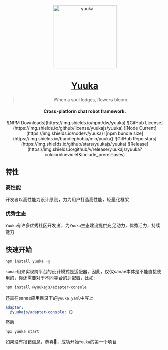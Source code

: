 <p align="center">
  <a href="https://www.github.com/lisk809/yuuka">
    <img src="https://yuuka.js.org/logo.png" width="200" height="200" alt="yuuka">
  </a>
</p>

<div align="center">

# [Yuuka](https://yuuka.js.org/)

> When a soul lodges, flowers bloom.


#### Cross-platform chat robot framework.


</div>

<p align="center">
  ![NPM Downloads](https://img.shields.io/npm/dw/yuuka)
  ![GitHub License](https://img.shields.io/github/license/yuukajs/yuuka)
  ![Node Current](https://img.shields.io/node/v/yuuka)
  ![npm bundle size](https://img.shields.io/bundlephobia/min/yuuka)
  ![GitHub Repo stars](https://img.shields.io/github/stars/yuukajs/yuuka)
  ![Release](https://img.shields.io/github/v/release/yuukajs/yuuka?color=blueviolet&include_prereleases)
</p>

## 特性

### 高性能

开发者以高性能为设计原则，力为用户打造高性能，轻量化框架

### 优秀生态

`Yuuka`有许多优秀社区开发者，为`Yuuka`生态建设提供充足动力，优秀活力，持续能力


## 快速开始

```bash
npm install yuuka -g
```

`sanae`用来实现跨平台的设计模式是适配器，因此，仅仅sanae本体是不能直接使用的，你还需要对于不同平台的适配器，比如:

```bash
npm install @yuukajs/adapter-console
```

还需在sanae应用目录下的`yuuka.yaml`中写上
```yaml
adapter:
  @yuukajs/adapter-console: {}
```

然后
```bash
npx yuuka start
```

如果没有报错信息，恭喜🎉，成功开始`Yuuka`的第一个项目
